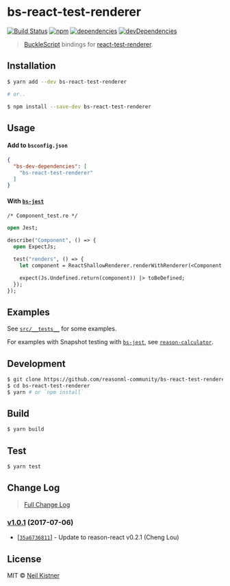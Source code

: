# bs-react-test-renderer

[![Build Status][travis-image]][travis-url]
[![npm][npm-image]][npm-url]
[![dependencies][deps-image]][deps-url]
[![devDependencies][depsdev-image]][depsdev-url]

> [BuckleScript](//github.com/BuckleScript/bucklescript) bindings for [react-test-renderer](//github.com/facebook/react/tree/master/packages/react-test-renderer).

## Installation

```sh
$ yarn add --dev bs-react-test-renderer

# or..

$ npm install --save-dev bs-react-test-renderer
```

## Usage

#### Add to `bsconfig.json`

```json
{
  "bs-dev-dependencies": [
    "bs-react-test-renderer"
  ]
}
```

#### With [`bs-jest`](//github.com/reasonml-community/bs-jest)

```ocaml
/* Component_test.re */

open Jest;

describe("Component", () => {
  open ExpectJs;

  test("renders", () => {
    let component = ReactShallowRenderer.renderWithRenderer(<Component />);

    expect(Js.Undefined.return(component)) |> toBeDefined;
  });
});
```

## Examples

See [`src/__tests__`](src/__tests__) for some examples.

For examples with Snapshot testing with [`bs-jest`](//github.com/reasonml-community/bs-jest), see [`reason-calculator`](//github.com/wyze/reason-calculator).

## Development

```sh
$ git clone https://github.com/reasonml-community/bs-react-test-renderer.git
$ cd bs-react-test-renderer
$ yarn # or `npm install`
```

## Build

```sh
$ yarn build
```

## Test

```sh
$ yarn test
```

## Change Log

> [Full Change Log](changelog.md)

### [v1.0.1](https://github.com/reasonml-community/bs-react-test-renderer/releases/tag/v1.0.1) (2017-07-06)

* [[`35a6736811`](https://github.com/reasonml-community/bs-react-test-renderer/commit/35a6736811)] - Update to reason-react v0.2.1 (Cheng Lou)

## License

MIT © [Neil Kistner](https://neilkistner.com)

[travis-image]: https://img.shields.io/travis/reasonml-community/bs-react-test-renderer.svg?style=flat-square
[travis-url]: https://travis-ci.org/reasonml-community/bs-react-test-renderer

[npm-image]: https://img.shields.io/npm/v/bs-react-test-renderer.svg?style=flat-square
[npm-url]: https://npm.im/bs-react-test-renderer

[deps-image]: https://img.shields.io/david/reasonml-community/bs-react-test-renderer.svg?style=flat-square
[deps-url]: https://david-dm.org/reasonml-community/bs-react-test-renderer

[depsdev-image]: https://img.shields.io/david/dev/reasonml-community/bs-react-test-renderer.svg?style=flat-square
[depsdev-url]: https://david-dm.org/reasonml-community/bs-react-test-renderer?type=dev
